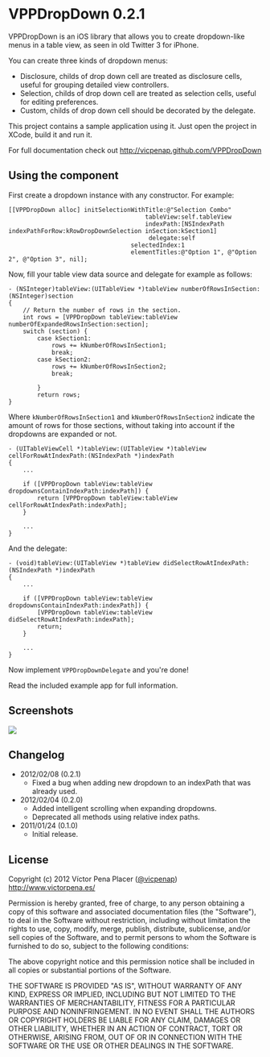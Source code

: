 # VPPDropDown 0.2.1

VPPDropDown is an iOS library that allows you to create dropdown-like menus
in a table view, as seen in old Twitter 3 for iPhone. 

You can create three kinds of dropdown menus:
 
- Disclosure, childs of drop down cell are treated as disclosure cells, 
useful for grouping detailed view controllers.
- Selection, childs of drop down cell are treated as selection cells, 
useful for editing preferences.
- Custom, childs of drop down cell should be decorated by the delegate.
 
This project contains a sample application using it. Just open the project in 
XCode, build it and run it. 


For full documentation check out 
http://vicpenap.github.com/VPPDropDown

## Using the component

First create a dropdown instance with any constructor. For example:

	[[VPPDropDown alloc] initSelectionWithTitle:@"Selection Combo"
                                          tableView:self.tableView
                                          indexPath:[NSIndexPath indexPathForRow:kRowDropDownSelection inSection:kSection1] 
                                           delegate:self 
                                      selectedIndex:1
                                      elementTitles:@"Option 1", @"Option 2", @"Option 3", nil];

Now, fill your table view data source and delegate for example as follows:

	- (NSInteger)tableView:(UITableView *)tableView numberOfRowsInSection:(NSInteger)section
	{
		// Return the number of rows in the section.
		int rows = [VPPDropDown tableView:tableView numberOfExpandedRowsInSection:section];
		switch (section) {
			case kSection1:
				rows += kNumberOfRowsInSection1;
				break;
			case kSection2:
				rows += kNumberOfRowsInSection2;
				break;

    		}
    		return rows;
	}

Where `kNumberOfRowsInSection1` and `kNumberOfRowsInSection2` indicate the 
amount of rows for those sections, without taking into account if the dropdowns
are expanded or not.

	- (UITableViewCell *)tableView:(UITableView *)tableView cellForRowAtIndexPath:(NSIndexPath *)indexPath
	{
		...
		
		if ([VPPDropDown tableView:tableView dropdownsContainIndexPath:indexPath]) {
			return [VPPDropDown tableView:tableView cellForRowAtIndexPath:indexPath];
		}
		
		...
	}

And the delegate:

	- (void)tableView:(UITableView *)tableView didSelectRowAtIndexPath:(NSIndexPath *)indexPath
	{
		...
		
		if ([VPPDropDown tableView:tableView dropdownsContainIndexPath:indexPath]) {
			[VPPDropDown tableView:tableView didSelectRowAtIndexPath:indexPath];
			return;
		}
		
		...
	}

Now implement `VPPDropDownDelegate` and you're done!

Read the included example app for full information.


## Screenshots 

![](https://github.com/vicpenap/VPPDropDown/raw/master/screenshot.png)

## Changelog

- 2012/02/08 (0.2.1)
	- Fixed a bug when adding new dropdown to an indexPath that 
was already used. 
- 2012/02/04 (0.2.0)
	- Added intelligent scrolling when expanding dropdowns.
	- Deprecated all methods using relative index paths.
- 2011/01/24 (0.1.0)
	- Initial release.

## License 

Copyright (c) 2012 Víctor Pena Placer ([@vicpenap](http://www.twitter.com/vicpenap))
http://www.victorpena.es/


Permission is hereby granted, free of charge, to any person obtaining a copy of this software and associated documentation files (the "Software"), to deal in the Software without restriction, including without limitation the rights to use, copy, modify, merge, publish, distribute, sublicense, and/or sell copies of the Software, and to permit persons to whom the Software is furnished to do so, subject to the following conditions:

The above copyright notice and this permission notice shall be included in all copies or substantial portions of the Software.

THE SOFTWARE IS PROVIDED "AS IS", WITHOUT WARRANTY OF ANY KIND, EXPRESS OR IMPLIED, INCLUDING BUT NOT LIMITED TO THE WARRANTIES OF MERCHANTABILITY, FITNESS FOR A PARTICULAR PURPOSE AND NONINFRINGEMENT. IN NO EVENT SHALL THE AUTHORS OR COPYRIGHT HOLDERS BE LIABLE FOR ANY CLAIM, DAMAGES OR OTHER LIABILITY, WHETHER IN AN ACTION OF CONTRACT, TORT OR OTHERWISE, ARISING FROM, OUT OF OR IN CONNECTION WITH THE SOFTWARE OR THE USE OR OTHER DEALINGS IN THE SOFTWARE.

